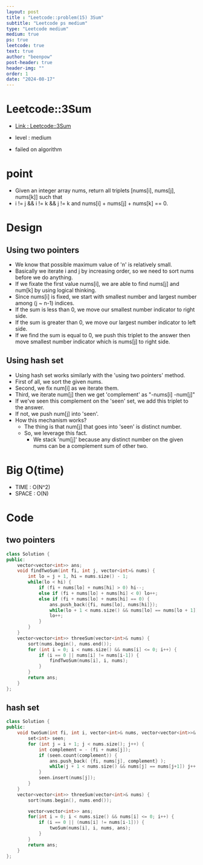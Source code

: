 ```yaml
---
layout: post
title : "Leetcode::problem(15) 3Sum"
subtitle: "Leetcode ps medium"
type: "Leetcode medium"
medium: true
ps: true
leetcode: true
text: true
author: "beenpow"
post-header: true
header-img: ""
order: 1
date: "2024-08-17"
---
```


# Leetcode::3Sum
- [Link : Leetcode::3Sum](https://leetcode.com/problems/3sum/description/?envType=company&envId=facebook&favoriteSlug=facebook-thirty-days)

- level : medium
- failed on algorithm

# point
- Given an integer array nums, return all triplets [nums[i], nums[j], nums[k]] such that
- i != j && i != k && j != k and nums[i] + nums[j] + nums[k] == 0.

# Design
## Using two pointers
- We know that possible maximum value of 'n' is relatively small.
- Basically we iterate i and j by increasing order, so we need to sort nums before we do anything.
- If we fixate the first value nums[i], we are able to find nums[j] and num[k] by using logical thinking.
- Since nums[i] is fixed, we start with smallest number and largest number among (j ~ n-1) indices.
- If the sum is less than 0, we move our smallest number indicator to right side.
- If the sum is greater than 0, we move our largest number indicator to left side.
- If we find the sum is equal to 0, we push this triplet to the answer then move smallest number indicator which is nums[j] to right side.

## Using hash set
- Using hash set works similarly with the 'using two pointers' method.
- First of all, we sort the given nums.
- Second, we fix num[i] as we iterate them.
- Third, we iterate num[j] then we get 'complement' as "-nums[i] -num[j]"
- If we've seen this complement on the 'seen' set, we add this triplet to the answer.
- If not, we push num[j] into 'seen'.
- How this mechanism works?
  - The thing is that num[j] that goes into 'seen' is distinct number.
  - So, we leverage this fact.
	- We stack 'num[j]' because any distinct number on the given nums can be a complement sum of other two.

# Big O(time)
- TIME : O(N^2)
- SPACE : O(N)

# Code

## two pointers
```cpp
class Solution {
public:
    vector<vector<int>> ans;
    void findTwoSum(int fi, int j, vector<int>& nums) {
        int lo = j + 1, hi = nums.size() - 1;
        while(lo < hi) {
            if (fi + nums[lo] + nums[hi] > 0) hi--;
            else if (fi + nums[lo] + nums[hi] < 0) lo++;
            else if (fi + nums[lo] + nums[hi] == 0) {
                ans.push_back({fi, nums[lo], nums[hi]});
                while(lo + 1 < nums.size() && nums[lo] == nums[lo + 1]) lo++;
                lo++;
            }
        }
    }
    vector<vector<int>> threeSum(vector<int>& nums) {
        sort(nums.begin(), nums.end());
        for (int i = 0; i < nums.size() && nums[i] <= 0; i++) {
            if (i == 0 || nums[i] != nums[i-1]) {
                findTwoSum(nums[i], i, nums);
            }
        }
        return ans;
    }
};
```

## hash set
```cpp
class Solution {
public:
    void twoSum(int fi, int i, vector<int>& nums, vector<vector<int>>& ans) {
        set<int> seen;
        for (int j = i + 1; j < nums.size(); j++) {
            int complement = - (fi + nums[j]);
            if (seen.count(complement)) {
                ans.push_back( {fi, nums[j], complement} );
                while(j + 1 < nums.size() && nums[j] == nums[j+1]) j++;
            }
            seen.insert(nums[j]);
        }
    }
    vector<vector<int>> threeSum(vector<int>& nums) {
        sort(nums.begin(), nums.end());

        vector<vector<int>> ans;
        for(int i = 0; i < nums.size() && nums[i] <= 0; i++) {
            if (i == 0 || (nums[i] != nums[i-1])) {
                twoSum(nums[i], i, nums, ans);
            }
        }
        return ans;
    }
};
```
